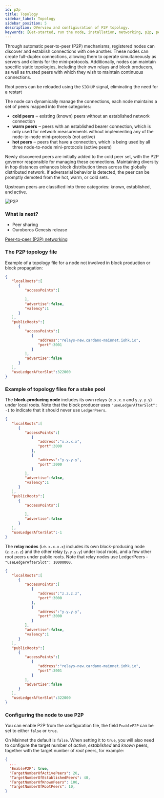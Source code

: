 ```yaml
---
id: p2p
title: Topology
sidebar_label: Topology
sidebar_position: 5
description: OVerview and configiuration of P2P topology.
keywords: [Get-started, run the node, installation, networking, p2p, peer to peer, cardano-node, cardano node]
--- 
```


Through automatic peer-to-peer (P2P) mechanisms, registered nodes can discover and establish connections with one another. These nodes can create full-duplex connections, allowing them to operate simultaneously as servers and clients for the mini-protocols. Additionally, nodes can maintain specific static topologies, including their own relays and block producers, as well as trusted peers with which they wish to maintain continuous connections.

Root peers can be reloaded using the `SIGHUP` signal, eliminating the need for a restart

The node can dynamically manage the connections, each node maintains a set of peers mapped into three categories:

* **cold peers** ‒ existing (known) peers without an established network connection
* **warm peers** ‒ peers with an established bearer connection, which is only used for network measurements without implementing any of the node-to-node mini-protocols (not active)
* **hot peers** ‒ peers that have a connection, which is being used by all three node-to-node mini-protocols (active peers)

Newly discovered peers are initially added to the cold peer set, with the P2P governor responsible for managing these connections. Maintaining diversity in hop distances enhances block distribution times across the globally distributed network. If adversarial behavior is detected, the peer can be promptly demoted from the hot, warm, or cold sets.

Upstream peers are classified into three categories: known, established, and active.

![P2P](/img/cli/peer-discovery.jpeg)

### What is next?

* Peer sharing
* Ouroboros Genesis release

[Peer-to-peer (P2P) networking](https://docs.cardano.org/explore-cardano/cardano-network/p2p-networking)

### The P2P topology file

Example of a topology file for a node not involved in block production or block propagation:

```json
{
   "localRoots":[
      {
         "accessPoints":[
            
         ],
         "advertise":false,
         "valency":1
      }
   ],
   "publicRoots":[
      {
         "accessPoints":[
            {
               "address":"relays-new.cardano-mainnet.iohk.io",
               "port":3001
            }
         ],
         "advertise":false
      }
   ],
   "useLedgerAfterSlot":322000
}
```

### Example of topology files for a stake pool

The **block-producing node** includes its own relays (`x.x.x.x` and `y.y.y.y`) under local roots. Note that the block producer uses `"useLedgerAfterSlot": -1` to indicate that it should never use `LedgerPeers`.

```json
{
   "localRoots":[
      {
         "accessPoints":[
            {
               "address":"x.x.x.x",
               "port":3000
            },
            {
               "address":"y.y.y.y",
               "port":3000
            }
         ],
         "advertise":false,
         "valency":1
      }
   ],
   "publicRoots":[
      {
         "accessPoints":[
            
         ],
         "advertise":false
      }
   ],
   "useLedgerAfterSlot":-1
}
```

The **relay nodes** (i.e. `x.x.x.x`) includes its own block-producing node (`z.z.z.z`) and the other relay (`y.y.y.y`) under local roots, and a few other root peers under public roots. Note that relay nodes use LedgerPeers - `"useLedgerAfterSlot": 10000000`.

```json
{
   "localRoots":[
      {
         "accessPoints":[
            {
               "address":"z.z.z.z",
               "port":3000
            },
            {
               "address":"y.y.y.y",
               "port":3000
            }
         ],
         "advertise":false,
         "valency":1
      }
   ],
   "publicRoots":[
      {
         "accessPoints":[
            {
               "address":"relays-new.cardano-mainnet.iohk.io",
               "port":3001
            }
         ],
         "advertise":false
      }
   ],
   "useLedgerAfterSlot":322000
}
```

### Configuring the node to use P2P


You can enable P2P from the configuration file, the field `EnableP2P` can be set to either `false` or `true`.

On Mainnet the default is `false`. When setting it to `true`, you will also need to configure the target number of _active_, _established_ and _known_ peers, together with the target number of _root_ peers, for example:

```json
{
  ...
  "EnableP2P": true,
  "TargetNumberOfActivePeers": 20,
  "TargetNumberOfEstablishedPeers": 40,
  "TargetNumberOfKnownPeers": 100,
  "TargetNumberOfRootPeers": 10,
}
```